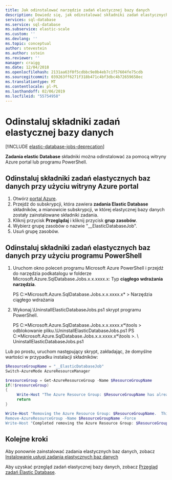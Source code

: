 ```yaml
---
title: Jak odinstalować narzędzie zadań elastycznej bazy danych
description: Dowiedz się, jak odinstalować składniki zadań elastycznych baz danych przy użyciu witryny Azure portal, programu PowerShell.
services: sql-database
ms.service: sql-database
ms.subservice: elastic-scale
ms.custom: ''
ms.devlang: ''
ms.topic: conceptual
author: stevestein
ms.author: sstein
ms.reviewer: ''
manager: craigg
ms.date: 12/04/2018
ms.openlocfilehash: 2131aa63f0f5cdbbc9e0b4eb7c1f57604fe75cdb
ms.sourcegitcommit: 039263ff6271f318b471c4bf3dbc4b72659658ec
ms.translationtype: MT
ms.contentlocale: pl-PL
ms.lasthandoff: 02/06/2019
ms.locfileid: "55754958"
---
```

# <a name="uninstall-elastic-database-jobs-components"></a>Odinstaluj składniki zadań elastycznej bazy danych


[!INCLUDE [elastic-database-jobs-deprecation](../../includes/sql-database-elastic-jobs-deprecate.md)]


**Zadania elastic Database** składniki można odinstalować za pomocą witryny Azure portal lub programu PowerShell.

## <a name="uninstall-elastic-database-jobs-components-using-the-azure-portal"></a>Odinstaluj składniki zadań elastycznych baz danych przy użyciu witryny Azure portal
1. Otwórz [portal Azure](https://portal.azure.com/).
2. Przejdź do subskrypcji, która zawiera **zadania Elastic Database** składników, a mianowicie subskrypcji, w której elastycznej bazy danych zostały zainstalowane składniki zadania.
3. Kliknij przycisk **Przeglądaj** i kliknij przycisk **grup zasobów**.
4. Wybierz grupę zasobów o nazwie "__ElasticDatabaseJob".
5. Usuń grupę zasobów.

## <a name="uninstall--elastic-database-jobs-components-using-powershell"></a>Odinstaluj składniki zadań elastycznych baz danych przy użyciu programu PowerShell
1. Uruchom okno poleceń programu Microsoft Azure PowerShell i przejdź do narzędzia podkatalogu w folderze Microsoft.Azure.SqlDatabase.Jobs.x.x.xxxx.x: Typ **ciągłego wdrażania narzędzia**.
   
     PS C:\*Microsoft.Azure.SqlDatabase.Jobs.x.x.xxxx.x* > Narzędzia ciągłego wdrażania
2. Wykonaj.\UninstallElasticDatabaseJobs.ps1 skrypt programu PowerShell.
   
     PS C:\*Microsoft.Azure.SqlDatabase.Jobs.x.x.xxxx.x*\tools > odblokowanie pliku.\UninstallElasticDatabaseJobs.ps1 PS C:\*Microsoft.Azure.SqlDatabase.Jobs.x.x.xxxx.x*\tools >. \ UninstallElasticDatabaseJobs.ps1

Lub po prostu, uruchom następujący skrypt, zakładając, że domyślne wartości w przypadku instalacji składników:

```powershell
$ResourceGroupName = "__ElasticDatabaseJob"
Switch-AzureMode AzureResourceManager

$resourceGroup = Get-AzureResourceGroup -Name $ResourceGroupName
if(!$resourceGroup)
{
     Write-Host "The Azure Resource Group: $ResourceGroupName has already been deleted.  Elastic database job components are uninstalled."
     return
}

Write-Host "Removing the Azure Resource Group: $ResourceGroupName.  This may take a few minutes.”
Remove-AzureResourceGroup -Name $ResourceGroupName -Force
Write-Host "Completed removing the Azure Resource Group: $ResourceGroupName.  Elastic database job components are now uninstalled."
```

## <a name="next-steps"></a>Kolejne kroki
Aby ponownie zainstalować zadania elastycznych baz danych, zobacz [Instalowanie usługi zadania elastycznych baz danych](sql-database-elastic-jobs-service-installation.md)

Aby uzyskać przegląd zadań elastycznej bazy danych, zobacz [Przegląd zadań Elastic Database](sql-database-elastic-jobs-overview.md).
